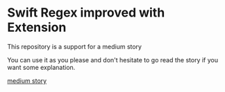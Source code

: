 # Swift Regex improved with Extension

This repository is a support for a medium story

You can use it as you please and don't hesitate to go read the story if you want some explanation.

[medium story](https://itnext.io/swift-regex-improved-with-extension-4196144f6ee4)

